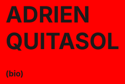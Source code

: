 
<html lang="en" style="background-color:red;">
  <body>
    <h1 style="font-size:60px;"title="I'm a header"> ADRIEN QUITASOL</h1>
    <h2>(bio)</h2>
  </body>
</html>
